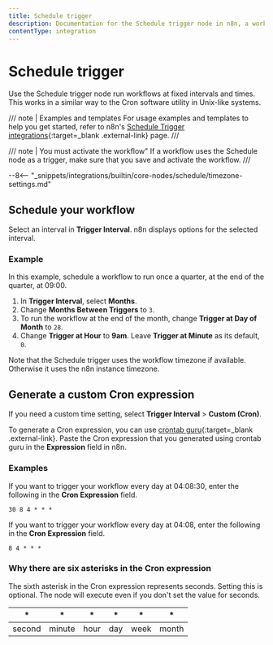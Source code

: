 ```yaml
---
title: Schedule trigger
description: Documentation for the Schedule trigger node in n8n, a workflow automation platform. Includes guidance on usage, and links to examples.
contentType: integration
---
```


# Schedule trigger

Use the Schedule trigger node run workflows at fixed intervals and times. This works in a similar way to the Cron software utility in Unix-like systems.

/// note | Examples and templates
For usage examples and templates to help you get started, refer to n8n's [Schedule Trigger integrations](https://n8n.io/integrations/schedule-trigger/){:target=_blank .external-link} page.
///

/// note | You must activate the workflow"
If a workflow uses the Schedule node as a trigger, make sure that you save and activate the workflow. 
///

--8<-- "_snippets/integrations/builtin/core-nodes/schedule/timezone-settings.md"


## Schedule your workflow

Select an interval in **Trigger Interval**. n8n displays options for the selected interval.

### Example

In this example, schedule a workflow to run once a quarter, at the end of the quarter, at 09:00.

1. In **Trigger Interval**, select **Months**.
2. Change **Months Between Triggers** to `3`.
3. To run the workflow at the end of the month, change **Trigger at Day of Month** to `28`.
4. Change **Trigger at Hour** to **9am**. Leave **Trigger at Minute** as its default, `0`.

Note that the Schedule trigger uses the workflow timezone if available. Otherwise it uses the n8n instance timezone. 

## Generate a custom Cron expression

If you need a custom time setting, select **Trigger Interval** > **Custom (Cron)**.

To generate a Cron expression, you can use [crontab guru](https://crontab.guru){:target=_blank .external-link}. Paste the Cron expression that you generated using crontab guru in the **Expression** field in n8n.

### Examples

If you want to trigger your workflow every day at 04:08:30, enter the following in the **Cron Expression** field.
```
30 8 4 * * *
```

If you want to trigger your workflow every day at 04:08, enter the following in the **Cron Expression** field.
```
8 4 * * *
```

### Why there are six asterisks in the Cron expression

The sixth asterisk in the Cron expression represents seconds. Setting this is optional. The node will execute even if you don't set the value for seconds.

| * | * | * | * | * | * |
|---|---|---|---|---|---|
|second|minute|hour|day|week|month|


